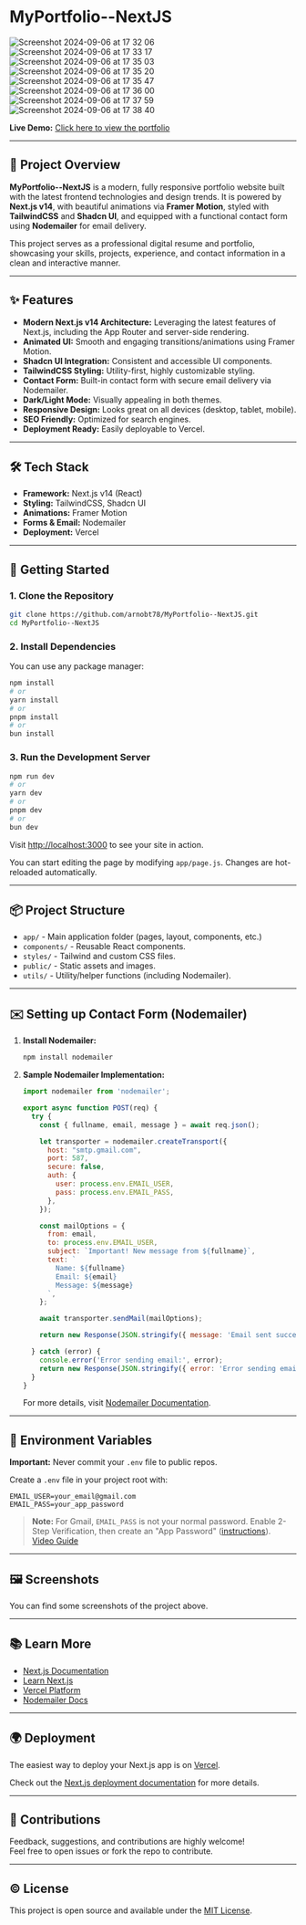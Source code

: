
# MyPortfolio--NextJS

![Screenshot 2024-09-06 at 17 32 06](https://github.com/user-attachments/assets/dbdc686f-af2b-41c5-b479-351a64e7ec62) ![Screenshot 2024-09-06 at 17 33 17](https://github.com/user-attachments/assets/05db7d82-ae54-4bcc-b78f-d39da414fdde) ![Screenshot 2024-09-06 at 17 35 03](https://github.com/user-attachments/assets/3badf931-d321-41c4-9f34-1343006ebc35) ![Screenshot 2024-09-06 at 17 35 20](https://github.com/user-attachments/assets/38c0216d-e666-479b-b59f-0dff35ab1b21) ![Screenshot 2024-09-06 at 17 35 47](https://github.com/user-attachments/assets/b75d7e28-c937-433b-b1f4-8c4143f32a69) ![Screenshot 2024-09-06 at 17 36 00](https://github.com/user-attachments/assets/9c160ac7-c523-4e07-9b69-d9e88e69f44b) ![Screenshot 2024-09-06 at 17 37 59](https://github.com/user-attachments/assets/077a8ac0-3140-480b-856a-bb49185e06b1) ![Screenshot 2024-09-06 at 17 38 40](https://github.com/user-attachments/assets/8543a5af-6cc9-4956-8750-2242cc944971)

**Live Demo:** [Click here to view the portfolio](https://arnob-mahmud.vercel.app/)

---

## 📖 Project Overview

**MyPortfolio--NextJS** is a modern, fully responsive portfolio website built with the latest frontend technologies and design trends. It is powered by **Next.js v14**, with beautiful animations via **Framer Motion**, styled with **TailwindCSS** and **Shadcn UI**, and equipped with a functional contact form using **Nodemailer** for email delivery.

This project serves as a professional digital resume and portfolio, showcasing your skills, projects, experience, and contact information in a clean and interactive manner.

---

## ✨ Features

- **Modern Next.js v14 Architecture:** Leveraging the latest features of Next.js, including the App Router and server-side rendering.
- **Animated UI:** Smooth and engaging transitions/animations using Framer Motion.
- **Shadcn UI Integration:** Consistent and accessible UI components.
- **TailwindCSS Styling:** Utility-first, highly customizable styling.
- **Contact Form:** Built-in contact form with secure email delivery via Nodemailer.
- **Dark/Light Mode:** Visually appealing in both themes.
- **Responsive Design:** Looks great on all devices (desktop, tablet, mobile).
- **SEO Friendly:** Optimized for search engines.
- **Deployment Ready:** Easily deployable to Vercel.

---

## 🛠️ Tech Stack

- **Framework:** Next.js v14 (React)
- **Styling:** TailwindCSS, Shadcn UI
- **Animations:** Framer Motion
- **Forms & Email:** Nodemailer
- **Deployment:** Vercel

---

## 🚀 Getting Started

### 1. Clone the Repository

```bash
git clone https://github.com/arnobt78/MyPortfolio--NextJS.git
cd MyPortfolio--NextJS
```

### 2. Install Dependencies

You can use any package manager:

```bash
npm install
# or
yarn install
# or
pnpm install
# or
bun install
```

### 3. Run the Development Server

```bash
npm run dev
# or
yarn dev
# or
pnpm dev
# or
bun dev
```

Visit [http://localhost:3000](http://localhost:3000) to see your site in action.

You can start editing the page by modifying `app/page.js`. Changes are hot-reloaded automatically.

---

## 📦 Project Structure

- `app/` - Main application folder (pages, layout, components, etc.)
- `components/` - Reusable React components.
- `styles/` - Tailwind and custom CSS files.
- `public/` - Static assets and images.
- `utils/` - Utility/helper functions (including Nodemailer).

---

## ✉️ Setting up Contact Form (Nodemailer)

1. **Install Nodemailer:**

   ```bash
   npm install nodemailer
   ```

2. **Sample Nodemailer Implementation:**

   ```js
   import nodemailer from 'nodemailer';

   export async function POST(req) {
     try {
       const { fullname, email, message } = await req.json();

       let transporter = nodemailer.createTransport({
         host: "smtp.gmail.com",
         port: 587,
         secure: false,
         auth: {
           user: process.env.EMAIL_USER,
           pass: process.env.EMAIL_PASS,
         },
       });

       const mailOptions = {
         from: email,
         to: process.env.EMAIL_USER,
         subject: `Important! New message from ${fullname}`,
         text: `
           Name: ${fullname}
           Email: ${email}
           Message: ${message}
         `,
       };

       await transporter.sendMail(mailOptions);

       return new Response(JSON.stringify({ message: 'Email sent successfully' }), { status: 200 });

     } catch (error) {
       console.error('Error sending email:', error);
       return new Response(JSON.stringify({ error: 'Error sending email', details: error.message }), { status: 500 });
     }
   }
   ```

   For more details, visit [Nodemailer Documentation](https://nodemailer.com/).

---

## 🔑 Environment Variables

**Important:** Never commit your `.env` file to public repos.

Create a `.env` file in your project root with:

```
EMAIL_USER=your_email@gmail.com
EMAIL_PASS=your_app_password
```

> **Note:** For Gmail, `EMAIL_PASS` is not your normal password. Enable 2-Step Verification, then create an "App Password" ([instructions](https://support.google.com/accounts/answer/185833?hl=en)).  
> [Video Guide](https://www.youtube.com/watch?v=dpq43TGcCT4)

---

## 🖼 Screenshots

You can find some screenshots of the project above.  

---

## 📚 Learn More

- [Next.js Documentation](https://nextjs.org/docs)
- [Learn Next.js](https://nextjs.org/learn)
- [Vercel Platform](https://vercel.com/)
- [Nodemailer Docs](https://nodemailer.com/)

---

## 🌍 Deployment

The easiest way to deploy your Next.js app is on [Vercel](https://vercel.com/new?utm_medium=default-template&filter=next.js&utm_source=create-next-app&utm_campaign=create-next-app-readme).

Check out the [Next.js deployment documentation](https://nextjs.org/docs/deployment) for more details.

---

## 🤝 Contributions

Feedback, suggestions, and contributions are highly welcome!  
Feel free to open issues or fork the repo to contribute.

---

## © License

This project is open source and available under the [MIT License](LICENSE).

